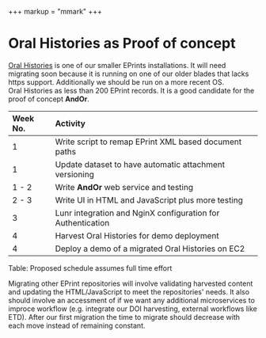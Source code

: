+++
markup = "mmark"
+++

# Oral Histories as Proof of concept

[Oral Histories](http://oralhistories.caltech.edu) is one of our
smaller EPrints installations. It will need migrating soon
because it is running on one of our older blades that lacks https
support. Additionally we should be run on a more recent OS.  
Oral Histories as less than 200 EPrint records. It is a good candidate 
for the proof of concept **AndOr**.

| Week No. | Activity |
|:--------- |:-------- |
| 1 | Write script to remap EPrint XML based document paths |
| 1 | Update dataset to have automatic attachment versioning |
| 1 - 2 | Write **AndOr** web service and testing |
| 2 - 3 | Write UI in HTML and JavaScript plus more testing |
| 3 | Lunr integration and NginX configuration for Authentication |
| 4 | Harvest Oral Histories for demo deployment |
| 4 | Deploy a demo of a migrated Oral Histories on EC2 |
Table: Proposed schedule assumes full time effort

Migrating other EPrint repositories will involve validating
harvested content and updating the HTML/JavaScript to meet
the repositories' needs. It also should involve an accessment
of if we want any additional microservices to improce workflow
(e.g. integrate our DOI harvesting, external workflows like ETD).
After our first migration the time to migrate should decrease 
with each move instead of remaining constant.

